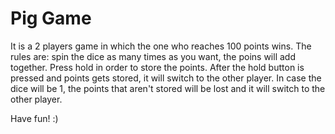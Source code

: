 # Pig Game

It is a 2 players game in which the one who reaches 100 points wins. The rules are: spin the dice as many times as you want, the poins will add together. Press hold in order to store the points. After the hold button is pressed and points gets stored, it will switch to the other player. In case the dice will be 1, the points that aren't stored will be lost and it will switch to the other player.

Have fun! :)
